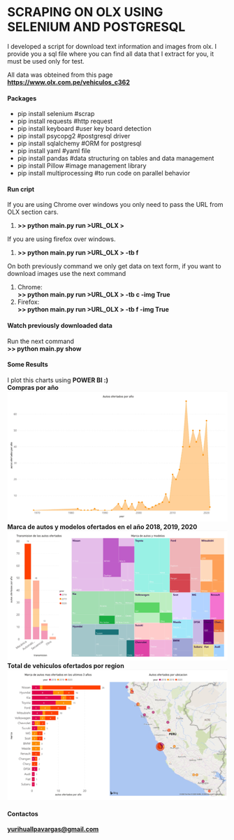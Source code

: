 
# SCRAPING ON OLX USING SELENIUM AND POSTGRESQL
I developed a script for download text information and images from olx. I provide you a sql file where you can find all data that I extract for you, it must be used only for test. <br>

All data was obteined from this page
<b>https://www.olx.com.pe/vehiculos_c362</b>

#### Packages
<ul>
    <li>pip install selenium   #scrap</li>
    <li>pip install requests   #http request</li>
    <li>pip install keyboard   #user key board detection</li>
    <li>pip install psycopg2   #postgresql driver</li>
    <li>pip install sqlalchemy  #ORM for postgresql</li>
    <li>pip install yaml   #yaml file</li>
    <li>pip install pandas  #data structuring on tables and data management</li>
    <li>pip install Pillow  #image management library</li>
    <li>pip install multiprocessing  #to run code on parallel behavior</li>
</ul>    


#### Run cript

If you are using Chrome over windows you only need to pass the URL from OLX section cars.
<ol>
    <li>
        <b> >> python main.py run >URL_OLX ></b>
    </li>
</ol>

If you are using firefox over windows.
<ol>
    <li>
        <b>>> python main.py run >URL_OLX > -tb f </b>
    </li>
</ol>

On both previously command we only get data on text form, if you want to download images use the next command
<ol>
    <li>
         Chrome:<br>
        <b> >> python main.py run >URL_OLX > -tb c -img True </b>
    </li>
    <li>
         Firefox:<br>
        <b>>> python main.py run >URL_OLX > -tb f -img True </b>
    </li>
</ol>

#### Watch previously downloaded data
Run the next command <br>
<b>>> python main.py show</b>

#### Some Results
I plot this charts using <b>POWER BI :)</b>
<br>
<b>Compras por año</b>
<img src="./graficos/graficos-1.jpg">
<b>Marca de autos y modelos ofertados en el año 2018, 2019, 2020</b>
<img src="./graficos/graficos-2.jpg">
<b>Total de vehiculos ofertados por region</b>
<img src="./graficos/graficos-3.jpg">

#### Contactos
<b>yurihuallpavargas@gmail.com</b>
